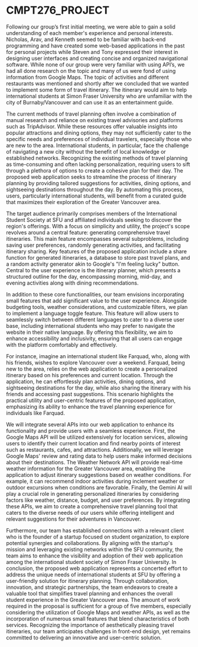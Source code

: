 # CMPT276_PROJECT
Following our group’s first initial meeting, we were able to gain a solid understanding of each member's experience and personal interests. Nicholas, Arav, and Kenneth seemed to be familiar with back-end programming and have created some web-based applications in the past for personal projects while Steven and Tony expressed their interest in designing user interfaces and creating concise and organized navigational software. While none of our group were very familiar with using API’s, we had all done research on the topic and many of us were fond of using information from Google Maps. The topic of activities and different restaurants was mentioned and shortly after we concluded that we wanted to implement some form of travel itinerary. The itinerary would aim to help international students at Simon Fraser University who are unfamiliar with the city of Burnaby/Vancouver and can use it as an entertainment guide.

The current methods of travel planning often involve a combination of manual research and reliance on existing travel advisories and platforms such as TripAdvisor. While these resources offer valuable insights into popular attractions and dining options, they may not sufficiently cater to the specific needs and preferences of individual travelers, especially those who are new to the area. International students, in particular, face the challenge of navigating a new city without the benefit of local knowledge or established networks.
Recognizing the existing methods of travel planning as time-consuming and often lacking personalization, requiring users to sift through a plethora of options to create a cohesive plan for their day. The proposed web application seeks to streamline the process of itinerary planning by providing tailored suggestions for activities, dining options, and sightseeing destinations throughout the day. By automating this process, users, particularly international students, will benefit from a curated guide that maximizes their exploration of the Greater Vancouver area. 

The target audience primarily comprises members of the International Student Society at SFU and affiliated individuals seeking to discover the region's offerings. With a focus on simplicity and utility, the project's scope revolves around a central feature: generating comprehensive travel itineraries. This main feature encompasses several subproblems, including saving user preferences, randomly generating activities, and facilitating itinerary sharing.
Key features of the proposed application include a share function for generated itineraries, a database to store past travel plans, and a random activity generator akin to Google's "I'm feeling lucky" button. Central to the user experience is the itinerary planner, which presents a structured outline for the day, encompassing morning, mid-day, and evening activities along with dining recommendations.

In addition to these core functionalities, our team envisions incorporating small features that add significant value to the user experience. Alongside budgeting tools, weather considerations, and customizable filters, we plan to implement a language toggle feature. This feature will allow users to seamlessly switch between different languages to cater to a diverse user base, including international students who may prefer to navigate the website in their native language. By offering this flexibility, we aim to enhance accessibility and inclusivity, ensuring that all users can engage with the platform comfortably and effectively.

For instance, imagine an international student like Farquad, who, along with his friends, wishes to explore Vancouver over a weekend. Farquad, being new to the area, relies on the web application to create a personalized itinerary based on his preferences and current location. Through the application, he can effortlessly plan activities, dining options, and sightseeing destinations for the day, while also sharing the itinerary with his friends and accessing past suggestions. This scenario highlights the practical utility and user-centric features of the proposed application, emphasizing its ability to enhance the travel planning experience for individuals like Farquad.

We will integrate several APIs into our web application to enhance its functionality and provide users with a seamless experience. First, the Google Maps API will be utilized extensively for location services, allowing users to identify their current location and find nearby points of interest such as restaurants, cafes, and attractions. Additionally, we will leverage Google Maps' review and rating data to help users make informed decisions about their destinations. The Weather Network API will provide real-time weather information for the Greater Vancouver area, enabling the application to adjust itinerary suggestions based on weather conditions. For example, it can recommend indoor activities during inclement weather or outdoor excursions when conditions are favorable. Finally, the Gemini AI will play a crucial role in generating personalized itineraries by considering factors like weather, distance, budget, and user preferences. By integrating these APIs, we aim to create a comprehensive travel planning tool that caters to the diverse needs of our users while offering intelligent and relevant suggestions for their adventures in Vancouver.

Furthermore, our team has established connections with a relevant client who is the founder of a startup focused on student organization, to explore potential synergies and collaborations. By aligning with the startup's mission and leveraging existing networks within the SFU community, the team aims to enhance the visibility and adoption of their web application among the international student society of Simon Fraser University.
In conclusion, the proposed web application represents a concerted effort to address the unique needs of international students at SFU by offering a user-friendly solution for itinerary planning. Through collaboration, innovation, and strategic partnerships, the team endeavors to create a valuable tool that simplifies travel planning and enhances the overall student experience in the Greater Vancouver area. The amount of work required in the proposal is sufficient for a group of five members, especially considering the utilization of Google Maps and weather APIs, as well as the incorporation of numerous small features that blend characteristics of both services. Recognizing the importance of aesthetically pleasing travel itineraries, our team anticipates challenges in front-end design, yet remains committed to delivering an innovative and user-centric solution.
